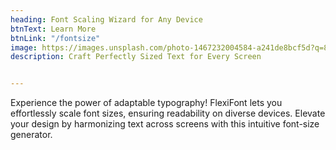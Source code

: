 ```yaml
---
heading: Font Scaling Wizard for Any Device
btnText: Learn More
btnLink: "/fontsize"
image: https://images.unsplash.com/photo-1467232004584-a241de8bcf5d?q=80&w=2938&auto=format&fit=crop&ixlib=rb-4.0.3&ixid=M3wxMjA3fDB8MHxwaG90by1wYWdlfHx8fGVufDB8fHx8fA%3D%3D
description: Craft Perfectly Sized Text for Every Screen


---
```


Experience the power of adaptable typography! FlexiFont lets you effortlessly scale font sizes, ensuring readability on diverse devices. Elevate your design by harmonizing text across screens with this intuitive font-size generator.